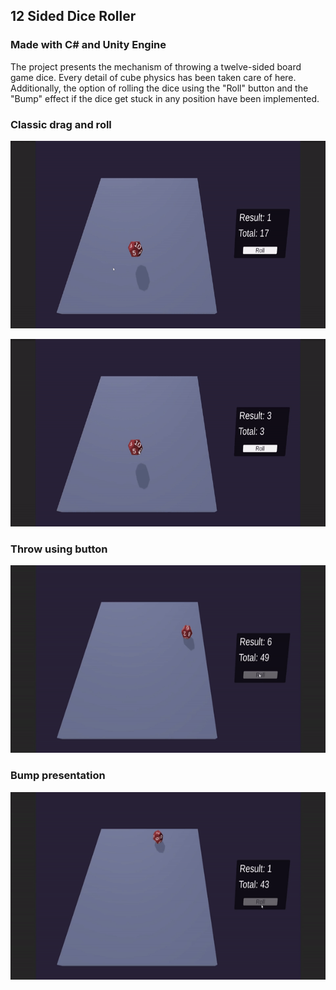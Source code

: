 ## 12 Sided Dice Roller
### Made with C# and Unity Engine

The project presents the mechanism of throwing a twelve-sided board game dice. Every detail of cube physics has been taken care of here. 
Additionally, the option of rolling the dice using the "Roll" button and the "Bump" effect if the dice get stuck in any position have been implemented.

### Classic drag and roll
<p align="center">
  <img src="Image/DragAndRoll.gif" width="700" height="300"/>
</p>
<p align="center">
  <img src="Image/DragAndRoll2.gif" width="700" height="300"/>
</p>

### Throw using button
<p align="center">
  <img src="Image/Roll.gif" width="700" height="300"/>
</p>

### Bump presentation
<p align="center">
  <img src="Image/RollAndBump.gif" width="700" height="300"/>
</p>
